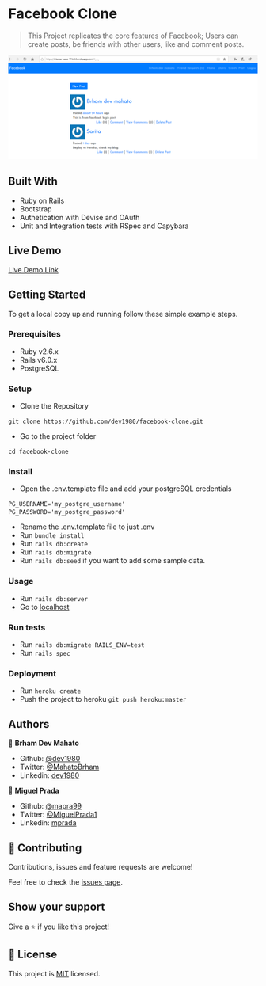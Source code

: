 # Facebook Clone

> This Project replicates the core features of Facebook; Users can create posts, be friends with other users, like and comment posts.

![screenshot](./docs/home_page.png)

## Built With

- Ruby on Rails
- Bootstrap
- Authetication with Devise and OAuth
- Unit and Integration tests with RSpec and Capybara

## Live Demo

[Live Demo Link](https://intense-wave-17449.herokuapp.com/)


## Getting Started

To get a local copy up and running follow these simple example steps.

### Prerequisites

- Ruby v2.6.x
- Rails v6.0.x
- PostgreSQL

### Setup

- Clone the Repository
```
git clone https://github.com/dev1980/facebook-clone.git
```
- Go to the project folder 
```
cd facebook-clone

```

### Install

- Open the .env.template file and add your postgreSQL credentials
```
PG_USERNAME='my_postgre_username'
PG_PASSWORD='my_postgre_password'
```
- Rename the .env.template file to just .env
- Run `bundle install`
- Run `rails db:create`
- Run `rails db:migrate`
- Run `rails db:seed` if you want to add some sample data.

### Usage

- Run `rails db:server`
- Go to [localhost](http://localhost:3000)

### Run tests

- Run `rails db:migrate RAILS_ENV=test`
- Run `rails spec`

### Deployment

- Run `heroku create`
- Push the project to heroku `git push heroku:master`


## Authors

👤 **Brham Dev Mahato**

- Github: [@dev1980](https://github.com/dev1980)
- Twitter: [@MahatoBrham](https://twitter.com/MahatoBrham)
- Linkedin: [dev1980](www.linkedin.com/in/dev1980)

👤 **Miguel Prada**

- Github: [@mapra99](https://github.com/mapra99)
- Twitter: [@MiguelPrada1](https://twitter.com/MiguelPrada1)
- Linkedin: [mprada](https://www.linkedin.com/in/mprada/)

## 🤝 Contributing

Contributions, issues and feature requests are welcome!

Feel free to check the [issues page](issues/).

## Show your support

Give a ⭐️ if you like this project!

## 📝 License

This project is [MIT](lic.url) licensed.

